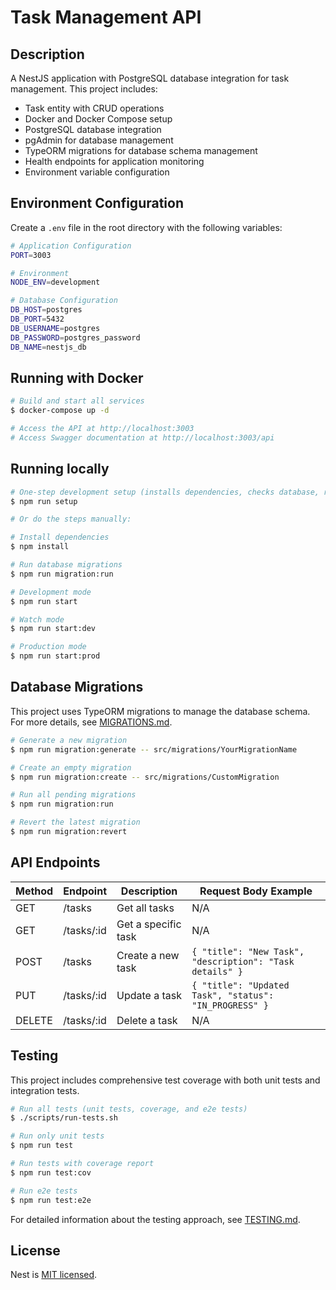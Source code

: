 # Task Management API

## Description

A NestJS application with PostgreSQL database integration for task management. This project includes:

- Task entity with CRUD operations
- Docker and Docker Compose setup
- PostgreSQL database integration
- pgAdmin for database management
- TypeORM migrations for database schema management
- Health endpoints for application monitoring
- Environment variable configuration


## Environment Configuration

Create a `.env` file in the root directory with the following variables:

```bash
# Application Configuration
PORT=3003

# Environment
NODE_ENV=development

# Database Configuration
DB_HOST=postgres
DB_PORT=5432
DB_USERNAME=postgres
DB_PASSWORD=postgres_password
DB_NAME=nestjs_db
```

## Running with Docker

```bash
# Build and start all services
$ docker-compose up -d

# Access the API at http://localhost:3003
# Access Swagger documentation at http://localhost:3003/api
```

## Running locally

```bash
# One-step development setup (installs dependencies, checks database, runs migrations)
$ npm run setup

# Or do the steps manually:

# Install dependencies
$ npm install

# Run database migrations
$ npm run migration:run

# Development mode
$ npm run start

# Watch mode
$ npm run start:dev

# Production mode
$ npm run start:prod
```

## Database Migrations

This project uses TypeORM migrations to manage the database schema. For more details, see [MIGRATIONS.md](MIGRATIONS.md).

```bash
# Generate a new migration
$ npm run migration:generate -- src/migrations/YourMigrationName

# Create an empty migration
$ npm run migration:create -- src/migrations/CustomMigration

# Run all pending migrations
$ npm run migration:run

# Revert the latest migration
$ npm run migration:revert
```

## API Endpoints

| Method | Endpoint        | Description           | Request Body Example                                              |
|--------|-----------------|--------------------|-----------------------------------------------------------------|
| GET    | /tasks          | Get all tasks         | N/A                                                           |
| GET    | /tasks/:id      | Get a specific task   | N/A                                                           |
| POST   | /tasks          | Create a new task     | `{ "title": "New Task", "description": "Task details" }`      |
| PUT    | /tasks/:id      | Update a task         | `{ "title": "Updated Task", "status": "IN_PROGRESS" }`        |
| DELETE | /tasks/:id      | Delete a task         | N/A                                                           |

## Testing

This project includes comprehensive test coverage with both unit tests and integration tests.

```bash
# Run all tests (unit tests, coverage, and e2e tests)
$ ./scripts/run-tests.sh

# Run only unit tests
$ npm run test

# Run tests with coverage report
$ npm run test:cov

# Run e2e tests
$ npm run test:e2e
```

For detailed information about the testing approach, see [TESTING.md](TESTING.md).

## License

Nest is [MIT licensed](https://github.com/nestjs/nest/blob/master/LICENSE).
